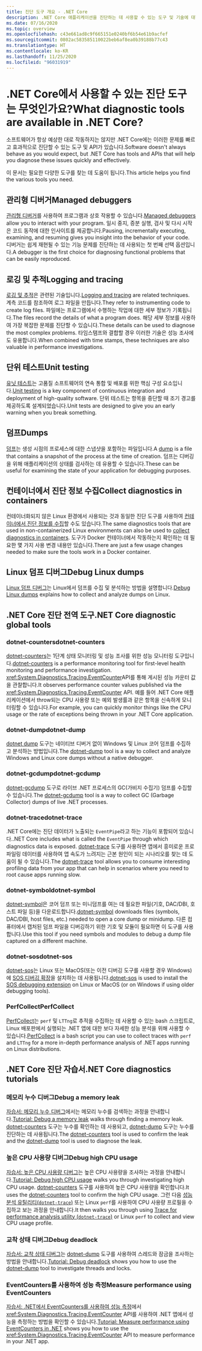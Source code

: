 ```yaml
---
title: 진단 도구 개요 - .NET Core
description: .NET Core 애플리케이션을 진단하는 데 사용할 수 있는 도구 및 기술에 대한 개요입니다.
ms.date: 07/16/2020
ms.topic: overview
ms.openlocfilehash: c43e661ad8c9f665151e0240bf6b54e61b9acfef
ms.sourcegitcommit: 0802ac583585110022beb6af8ea0b39188b77c43
ms.translationtype: HT
ms.contentlocale: ko-KR
ms.lasthandoff: 11/25/2020
ms.locfileid: "96031919"
---
```

# <a name="what-diagnostic-tools-are-available-in-net-core"></a><span data-ttu-id="d92a0-103">.NET Core에서 사용할 수 있는 진단 도구는 무엇인가요?</span><span class="sxs-lookup"><span data-stu-id="d92a0-103">What diagnostic tools are available in .NET Core?</span></span>

<span data-ttu-id="d92a0-104">소프트웨어가 항상 예상한 대로 작동하지는 않지만 .NET Core에는 이러한 문제를 빠르고 효과적으로 진단할 수 있는 도구 및 API가 있습니다.</span><span class="sxs-lookup"><span data-stu-id="d92a0-104">Software doesn't always behave as you would expect, but .NET Core has tools and APIs that will help you diagnose these issues quickly and effectively.</span></span>

<span data-ttu-id="d92a0-105">이 문서는 필요한 다양한 도구를 찾는 데 도움이 됩니다.</span><span class="sxs-lookup"><span data-stu-id="d92a0-105">This article helps you find the various tools you need.</span></span>

## <a name="managed-debuggers"></a><span data-ttu-id="d92a0-106">관리형 디버거</span><span class="sxs-lookup"><span data-stu-id="d92a0-106">Managed debuggers</span></span>

<span data-ttu-id="d92a0-107">[관리형 디버거](managed-debuggers.md)를 사용하여 프로그램과 상호 작용할 수 있습니다.</span><span class="sxs-lookup"><span data-stu-id="d92a0-107">[Managed debuggers](managed-debuggers.md) allow you to interact with your program.</span></span> <span data-ttu-id="d92a0-108">일시 중지, 증분 실행, 검사 및 다시 시작은 코드 동작에 대한 인사이트를 제공합니다.</span><span class="sxs-lookup"><span data-stu-id="d92a0-108">Pausing, incrementally executing, examining,  and resuming gives you insight into the behavior of your code.</span></span> <span data-ttu-id="d92a0-109">디버거는 쉽게 재현될 수 있는 기능 문제를 진단하는 데 사용되는 첫 번째 선택 옵션입니다.</span><span class="sxs-lookup"><span data-stu-id="d92a0-109">A debugger is the first choice for diagnosing functional problems that can be easily reproduced.</span></span>

## <a name="logging-and-tracing"></a><span data-ttu-id="d92a0-110">로깅 및 추적</span><span class="sxs-lookup"><span data-stu-id="d92a0-110">Logging and tracing</span></span>

<span data-ttu-id="d92a0-111">[로깅 및 추적](logging-tracing.md)은 관련된 기술입니다.</span><span class="sxs-lookup"><span data-stu-id="d92a0-111">[Logging and tracing](logging-tracing.md) are related techniques.</span></span> <span data-ttu-id="d92a0-112">계측 코드를 참조하여 로그 파일을 만듭니다.</span><span class="sxs-lookup"><span data-stu-id="d92a0-112">They refer to instrumenting code to create log files.</span></span> <span data-ttu-id="d92a0-113">파일에는 프로그램에서 수행하는 작업에 대한 세부 정보가 기록됩니다.</span><span class="sxs-lookup"><span data-stu-id="d92a0-113">The files record the details of what a program does.</span></span> <span data-ttu-id="d92a0-114">해당 세부 정보를 사용하여 가장 복잡한 문제를 진단할 수 있습니다.</span><span class="sxs-lookup"><span data-stu-id="d92a0-114">These details can be used to diagnose the most complex problems.</span></span> <span data-ttu-id="d92a0-115">타임스탬프와 결합할 경우 이러한 기술은 성능 조사에도 유용합니다.</span><span class="sxs-lookup"><span data-stu-id="d92a0-115">When combined with time stamps, these techniques are also valuable in performance investigations.</span></span>

## <a name="unit-testing"></a><span data-ttu-id="d92a0-116">단위 테스트</span><span class="sxs-lookup"><span data-stu-id="d92a0-116">Unit testing</span></span>

<span data-ttu-id="d92a0-117">[유닛 테스트](../testing/index.md)는 고품질 소프트웨어의 연속 통합 및 배포를 위한 핵심 구성 요소입니다.</span><span class="sxs-lookup"><span data-stu-id="d92a0-117">[Unit testing](../testing/index.md) is a key component of continuous integration and deployment of high-quality software.</span></span> <span data-ttu-id="d92a0-118">단위 테스트는 항목을 중단할 때 조기 경고를 제공하도록 설계되었습니다.</span><span class="sxs-lookup"><span data-stu-id="d92a0-118">Unit tests are designed to give you an early warning when you break something.</span></span>

## <a name="dumps"></a><span data-ttu-id="d92a0-119">덤프</span><span class="sxs-lookup"><span data-stu-id="d92a0-119">Dumps</span></span>

<span data-ttu-id="d92a0-120">[덤프](./dumps.md)는 생성 시점의 프로세스에 대한 스냅샷을 포함하는 파일입니다.</span><span class="sxs-lookup"><span data-stu-id="d92a0-120">A [dump](./dumps.md) is a file that contains a snapshot of the process at the time of creation.</span></span> <span data-ttu-id="d92a0-121">덤프는 디버깅을 위해 애플리케이션의 상태를 검사하는 데 유용할 수 있습니다.</span><span class="sxs-lookup"><span data-stu-id="d92a0-121">These can be useful for examining the state of your application for debugging purposes.</span></span>

## <a name="collect-diagnostics-in-containers"></a><span data-ttu-id="d92a0-122">컨테이너에서 진단 정보 수집</span><span class="sxs-lookup"><span data-stu-id="d92a0-122">Collect diagnostics in containers</span></span>

<span data-ttu-id="d92a0-123">컨테이너화되지 않은 Linux 환경에서 사용되는 것과 동일한 진단 도구를 사용하여 [컨테이너에서 진단 정보를 수집](diagnostics-in-containers.md)할 수도 있습니다.</span><span class="sxs-lookup"><span data-stu-id="d92a0-123">The same diagnostics tools that are used in non-containerized Linux environments can also be used to [collect diagnostics in containers](diagnostics-in-containers.md).</span></span> <span data-ttu-id="d92a0-124">도구가 Docker 컨테이너에서 작동하는지 확인하는 데 필요한 몇 가지 사용 변경 내용만 있습니다.</span><span class="sxs-lookup"><span data-stu-id="d92a0-124">There are just a few usage changes needed to make sure the tools work in a Docker container.</span></span>

## <a name="debug-linux-dumps"></a><span data-ttu-id="d92a0-125">Linux 덤프 디버그</span><span class="sxs-lookup"><span data-stu-id="d92a0-125">Debug Linux dumps</span></span>

<span data-ttu-id="d92a0-126">[Linux 덤프 디버그](debug-linux-dumps.md)는 Linux에서 덤프를 수집 및 분석하는 방법을 설명합니다.</span><span class="sxs-lookup"><span data-stu-id="d92a0-126">[Debug Linux dumps](debug-linux-dumps.md) explains how to collect and analyze dumps on Linux.</span></span>

## <a name="net-core-diagnostic-global-tools"></a><span data-ttu-id="d92a0-127">.NET Core 진단 전역 도구</span><span class="sxs-lookup"><span data-stu-id="d92a0-127">.NET Core diagnostic global tools</span></span>

### <a name="dotnet-counters"></a><span data-ttu-id="d92a0-128">dotnet-counters</span><span class="sxs-lookup"><span data-stu-id="d92a0-128">dotnet-counters</span></span>

<span data-ttu-id="d92a0-129">[dotnet-counters](dotnet-counters.md)는 1단계 상태 모니터링 및 성능 조사를 위한 성능 모니터링 도구입니다.</span><span class="sxs-lookup"><span data-stu-id="d92a0-129">[dotnet-counters](dotnet-counters.md) is a performance monitoring tool for first-level health monitoring and performance investigation.</span></span> <span data-ttu-id="d92a0-130"><xref:System.Diagnostics.Tracing.EventCounter>API를 통해 게시된 성능 카운터 값을 관찰합니다.</span><span class="sxs-lookup"><span data-stu-id="d92a0-130">It observes performance counter values published via the <xref:System.Diagnostics.Tracing.EventCounter> API.</span></span> <span data-ttu-id="d92a0-131">예를 들어 .NET Core 애플리케이션에서 throw되는 CPU 사용량 또는 예외 발생률과 같은 항목을 신속하게 모니터링할 수 있습니다.</span><span class="sxs-lookup"><span data-stu-id="d92a0-131">For example, you can quickly monitor things like the CPU usage or the rate of exceptions being thrown in your .NET Core application.</span></span>

### <a name="dotnet-dump"></a><span data-ttu-id="d92a0-132">dotnet-dump</span><span class="sxs-lookup"><span data-stu-id="d92a0-132">dotnet-dump</span></span>

<span data-ttu-id="d92a0-133">[dotnet dump](dotnet-dump.md) 도구는 네이티브 디버거 없이 Windows 및 Linux 코어 덤프를 수집하 고 분석하는 방법입니다.</span><span class="sxs-lookup"><span data-stu-id="d92a0-133">The [dotnet-dump](dotnet-dump.md) tool is a way to collect and analyze Windows and Linux core dumps without a native debugger.</span></span>

### <a name="dotnet-gcdump"></a><span data-ttu-id="d92a0-134">dotnet-gcdump</span><span class="sxs-lookup"><span data-stu-id="d92a0-134">dotnet-gcdump</span></span>

<span data-ttu-id="d92a0-135">[dotnet-gcdump](dotnet-gcdump.md) 도구로 라이브 .NET 프로세스의 GC(가비지 수집기) 덤프를 수집할 수 있습니다.</span><span class="sxs-lookup"><span data-stu-id="d92a0-135">The [dotnet-gcdump](dotnet-gcdump.md) tool is a way to collect GC (Garbage Collector) dumps of live .NET processes.</span></span>

### <a name="dotnet-trace"></a><span data-ttu-id="d92a0-136">dotnet-trace</span><span class="sxs-lookup"><span data-stu-id="d92a0-136">dotnet-trace</span></span>

<span data-ttu-id="d92a0-137">.NET Core에는 진단 데이터가 노출되는 `EventPipe`라고 하는 기능이 포함되어 있습니다.</span><span class="sxs-lookup"><span data-stu-id="d92a0-137">.NET Core includes what is called the `EventPipe` through which diagnostics data is exposed.</span></span> <span data-ttu-id="d92a0-138">[dotnet-trace](dotnet-trace.md) 도구를 사용하면 앱에서 흥미로운 프로파일링 데이터를 사용하여 앱 속도가 느려지는 근본 원인이 되는 시나리오를 찾는 데 도움이 될 수 있습니다.</span><span class="sxs-lookup"><span data-stu-id="d92a0-138">The [dotnet-trace](dotnet-trace.md) tool allows you to consume interesting profiling data from your app that can help in scenarios where you need to root cause apps running slow.</span></span>

### <a name="dotnet-symbol"></a><span data-ttu-id="d92a0-139">dotnet-symbol</span><span class="sxs-lookup"><span data-stu-id="d92a0-139">dotnet-symbol</span></span>

<span data-ttu-id="d92a0-140">[dotnet-symbol](dotnet-symbol.md)은 코어 덤프 또는 미니덤프를 여는 데 필요한 파일(기호, DAC/DBI, 호스트 파일 등)을 다운로드합니다.</span><span class="sxs-lookup"><span data-stu-id="d92a0-140">[dotnet-symbol](dotnet-symbol.md) downloads files (symbols, DAC/DBI, host files, etc.) needed to open a core dump or minidump.</span></span> <span data-ttu-id="d92a0-141">다른 컴퓨터에서 캡처된 덤프 파일을 디버깅하기 위한 기호 및 모듈이 필요하면 이 도구를 사용합니다.</span><span class="sxs-lookup"><span data-stu-id="d92a0-141">Use this tool if you need symbols and modules to debug a dump file captured on a different machine.</span></span>

### <a name="dotnet-sos"></a><span data-ttu-id="d92a0-142">dotnet-sos</span><span class="sxs-lookup"><span data-stu-id="d92a0-142">dotnet-sos</span></span>

<span data-ttu-id="d92a0-143">[dotnet-sos](dotnet-sos.md)는 Linux 또는 MacOS(또는 이전 디버깅 도구를 사용할 경우 Windows)에 [SOS 디버깅 확장](../../framework/tools/sos-dll-sos-debugging-extension.md)을 설치하는 데 사용됩니다.</span><span class="sxs-lookup"><span data-stu-id="d92a0-143">[dotnet-sos](dotnet-sos.md) is used to install the [SOS debugging extension](../../framework/tools/sos-dll-sos-debugging-extension.md) on Linux or MacOS (or on Windows if using older debugging tools).</span></span>

### <a name="perfcollect"></a><span data-ttu-id="d92a0-144">PerfCollect</span><span class="sxs-lookup"><span data-stu-id="d92a0-144">PerfCollect</span></span>

<span data-ttu-id="d92a0-145">[PerfCollect](trace-perfcollect-lttng.md)는 `perf` 및 `LTTng`로 추적을 수집하는 데 사용할 수 있는 bash 스크립트로, Linux 배포판에서 실행되는 .NET 앱에 대한 보다 자세한 성능 분석을 위해 사용할 수 있습니다.</span><span class="sxs-lookup"><span data-stu-id="d92a0-145">[PerfCollect](trace-perfcollect-lttng.md) is a bash script you can use to collect traces with `perf` and `LTTng` for a more in-depth performance analysis of .NET apps running on Linux distributions.</span></span>

## <a name="net-core-diagnostics-tutorials"></a><span data-ttu-id="d92a0-146">.NET Core 진단 자습서</span><span class="sxs-lookup"><span data-stu-id="d92a0-146">.NET Core diagnostics tutorials</span></span>

### <a name="debug-a-memory-leak"></a><span data-ttu-id="d92a0-147">메모리 누수 디버그</span><span class="sxs-lookup"><span data-stu-id="d92a0-147">Debug a memory leak</span></span>

<span data-ttu-id="d92a0-148">[자습서: 메모리 누수 디버그](debug-memory-leak.md)에서는 메모리 누수를 검색하는 과정을 안내합니다.</span><span class="sxs-lookup"><span data-stu-id="d92a0-148">[Tutorial: Debug a memory leak](debug-memory-leak.md) walks through finding a memory leak.</span></span> <span data-ttu-id="d92a0-149">[dotnet-counters](dotnet-counters.md) 도구는 누수를 확인하는 데 사용되고, [dotnet-dump](dotnet-dump.md) 도구는 누수를 진단하는 데 사용됩니다.</span><span class="sxs-lookup"><span data-stu-id="d92a0-149">The [dotnet-counters](dotnet-counters.md) tool is used to confirm the leak and the [dotnet-dump](dotnet-dump.md) tool is used to diagnose the leak.</span></span>

### <a name="debug-high-cpu-usage"></a><span data-ttu-id="d92a0-150">높은 CPU 사용량 디버그</span><span class="sxs-lookup"><span data-stu-id="d92a0-150">Debug high CPU usage</span></span>

<span data-ttu-id="d92a0-151">[자습서: 높은 CPU 사용량 디버그](debug-highcpu.md)는 높은 CPU 사용량을 조사하는 과정을 안내합니다.</span><span class="sxs-lookup"><span data-stu-id="d92a0-151">[Tutorial: Debug high CPU usage](debug-highcpu.md) walks you through investigating high CPU usage.</span></span> <span data-ttu-id="d92a0-152">[dotnet-counters](dotnet-counters.md) 도구를 사용하여 높은 CPU 사용량을 확인합니다.</span><span class="sxs-lookup"><span data-stu-id="d92a0-152">It uses the [dotnet-counters](dotnet-counters.md) tool to confirm the high CPU usage.</span></span> <span data-ttu-id="d92a0-153">그런 다음 [성능 분석 유틸리티(`dotnet-trace`)](dotnet-trace.md) 또는 Linux `perf`를 사용하여 CPU 사용량 프로필을 수집하고 보는 과정을 안내합니다.</span><span class="sxs-lookup"><span data-stu-id="d92a0-153">It then walks you through using [Trace for performance analysis utility (`dotnet-trace`)](dotnet-trace.md) or Linux `perf` to collect and view CPU usage profile.</span></span>

### <a name="debug-deadlock"></a><span data-ttu-id="d92a0-154">교착 상태 디버그</span><span class="sxs-lookup"><span data-stu-id="d92a0-154">Debug deadlock</span></span>

<span data-ttu-id="d92a0-155">[자습서: 교착 상태 디버그](debug-deadlock.md)는 [dotnet-dump](dotnet-dump.md) 도구를 사용하여 스레드와 잠금을 조사하는 방법을 안내합니다.</span><span class="sxs-lookup"><span data-stu-id="d92a0-155">[Tutorial: Debug deadlock](debug-deadlock.md) shows you how to use the [dotnet-dump](dotnet-dump.md) tool to investigate threads and locks.</span></span>

### <a name="measure-performance-using-eventcounters"></a><span data-ttu-id="d92a0-156">EventCounters를 사용하여 성능 측정</span><span class="sxs-lookup"><span data-stu-id="d92a0-156">Measure performance using EventCounters</span></span>

<span data-ttu-id="d92a0-157">[자습서: .NET에서 EventCounters를 사용하여 성능 측정](event-counter-perf.md)에서 <xref:System.Diagnostics.Tracing.EventCounter> API를 사용하여 .NET 앱에서 성능을 측정하는 방법을 확인할 수 있습니다.</span><span class="sxs-lookup"><span data-stu-id="d92a0-157">[Tutorial: Measure performance using EventCounters in .NET](event-counter-perf.md) shows you how to use the <xref:System.Diagnostics.Tracing.EventCounter> API to measure performance in your .NET app.</span></span>
